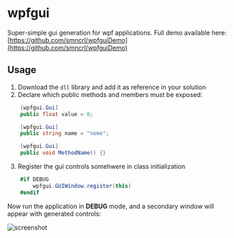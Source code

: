 ﻿# wpfgui

Super-simple gui generation for wpf applications.
Full demo available here: [https://github.com/smncrl/wpfguiDemo](https://github.com/smncrl/wpfguiDemo)

## Usage

1. Download the `dll` library and add it as reference in your solution
2. Declare which public methods and members must be exposed:

```cs
	[wpfgui.Gui]
	public float value = 0;

	[wpfgui.Gui]
	public string name = "nome";

	[wpfgui.Gui]
	public void MethodName() {}
```

3. Register the gui controls somehwere in class initialization

```cs
	#if DEBUG
		wpfgui.GUIWindow.register(this)
	#endif
```

Now run the application in **DEBUG** mode, and a secondary window will appear with generated controls:

![screenshot](https://i.imgur.com/Jw5cH12.png)
